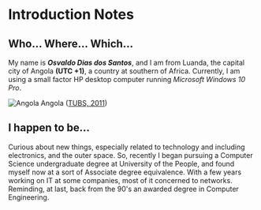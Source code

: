 # Introduction Notes

## Who... Where... Which...
My name is __*Osvaldo Dias dos Santos*__, and I am from Luanda, the capital city of Angola __(UTC +1)__, a country at southern of Africa.
Currently, I am using a small factor HP desktop computer running _Microsoft Windows 10 Pro_.

![Angola](https://upload.wikimedia.org/wikipedia/commons/8/8d/Angola_in_Africa.svg)
Angola ([TUBS, 2011](https://commons.wikimedia.org/wiki/File:Angola_in_Africa.svg))

## I happen to be...
Curious about new things, especially related to technology and including electronics, and the outer space.
So, recently I began pursuing a Computer Science undergraduate degree at University of the People, and found myself now at a sort of Associate degree equivalence.
With a few years working on IT at some companies, most of it concerned to networks. Reminding, at last, back from the 90's an awarded degree in Computer Engineering.
